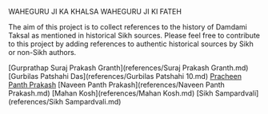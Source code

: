 WAHEGURU JI KA KHALSA WAHEGURU JI KI FATEH

The aim of this project is to collect references to the history of Damdami Taksal as mentioned in historical Sikh sources. Please feel free to contribute to this project by adding references to authentic historical sources by Sikh or non-Sikh authors.

[Gurprathap Suraj Prakash Granth](references/Suraj Prakash Granth.md)
[Gurbilas Patshahi Das](references/Gurbilas Patshahi 10.md)
[Pracheen Panth Prakash](references/)
[Naveen Panth Prakash](references/Naveen Panth Prakash.md)
[Mahan Kosh](references/Mahan Kosh.md)
[Sikh Sampardvali](references/Sikh Sampardvali.md)
